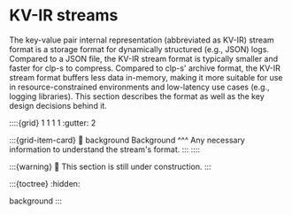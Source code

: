 # KV-IR streams

The key-value pair internal representation (abbreviated as KV-IR) stream format is a storage format
for dynamically structured (e.g., JSON) logs. Compared to a JSON file, the KV-IR stream format is
typically smaller and faster for clp-s to compress. Compared to clp-s' archive format, the KV-IR
stream format buffers less data in-memory, making it more suitable for use in resource-constrained
environments and low-latency use cases (e.g., logging libraries). This section describes the format
as well as the key design decisions behind it.

::::{grid} 1 1 1 1
:gutter: 2

:::{grid-item-card}
:link: background
Background
^^^
Any necessary information to understand the stream's format.
:::
::::

:::{warning}
🚧 This section is still under construction.
:::

:::{toctree}
:hidden:

background
:::
